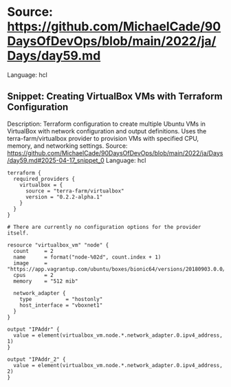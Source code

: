 # Source: https://github.com/MichaelCade/90DaysOfDevOps/blob/main/2022/ja/Days/day59.md
Language: hcl

## Snippet: Creating VirtualBox VMs with Terraform Configuration
Description: Terraform configuration to create multiple Ubuntu VMs in VirtualBox with network configuration and output definitions. Uses the terra-farm/virtualbox provider to provision VMs with specified CPU, memory, and networking settings.
Source: https://github.com/MichaelCade/90DaysOfDevOps/blob/main/2022/ja/Days/day59.md#2025-04-17_snippet_0
Language: hcl

```hcl
terraform {
  required_providers {
    virtualbox = {
      source = "terra-farm/virtualbox"
      version = "0.2.2-alpha.1"
    }
  }
}

# There are currently no configuration options for the provider itself.

resource "virtualbox_vm" "node" {
  count     = 2
  name      = format("node-%02d", count.index + 1)
  image     = "https://app.vagrantup.com/ubuntu/boxes/bionic64/versions/20180903.0.0/providers/virtualbox.box"
  cpus      = 2
  memory    = "512 mib"

  network_adapter {
    type           = "hostonly"
    host_interface = "vboxnet1"
  }
}

output "IPAddr" {
  value = element(virtualbox_vm.node.*.network_adapter.0.ipv4_address, 1)
}

output "IPAddr_2" {
  value = element(virtualbox_vm.node.*.network_adapter.0.ipv4_address, 2)
}
```